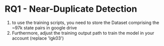 # RQ1 - Near-Duplicate Detection

1. to use the training scripts, you need to store the Dataset comprising the ~97k state pairs in google drive
2. Furthermore, adjust the training output path to train the model in your account (replace 'lgk03')